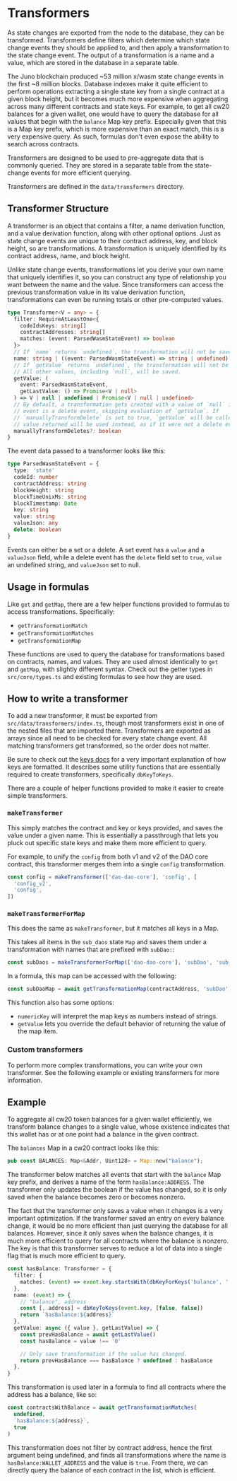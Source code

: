 # Transformers

As state changes are exported from the node to the database, they can be
transformed. Transformers define filters which determine which state change
events they should be applied to, and then apply a transformation to the state
change event. The output of a transformation is a name and a value, which are
stored in the database in a separate table.

The Juno blockchain produced ~53 million x/wasm state change events in the first
~8 million blocks. Database indexes make it quite efficient to perform
operations extracting a single state key from a single contract at a given block
height, but it becomes much more expensive when aggregating across many
different contracts and state keys. For example, to get all cw20 balances for a
given wallet, one would have to query the database for all values that begin
with the `balance` Map key prefix. Especially given that this is a Map key
prefix, which is more expensive than an exact match, this is a very expensive
query. As such, formulas don't even expose the ability to search across
contracts.

Transformers are designed to be used to pre-aggregate data that is commonly
queried. They are stored in a separate table from the state-change events for
more efficient querying.

Transformers are defined in the `data/transformers` directory.

## Transformer Structure

A transformer is an object that contains a filter, a name derivation function,
and a value derivation function, along with other optional options. Just as
state change events are unique to their contract address, key, and block height,
so are transformations. A transformation is uniquely identified by its contract
address, name, and block height.

Unlike state change events, transformations let you derive your own name that
uniquely identifies it, so you can construct any type of relationship you want
between the name and the value. Since transformers can access the previous
transformation value in its value derivation function, transformations can even
be running totals or other pre-computed values.

```ts
type Transformer<V = any> = {
  filter: RequireAtLeastOne<{
    codeIdsKeys: string[]
    contractAddresses: string[]
    matches: (event: ParsedWasmStateEvent) => boolean
  }>
  // If `name` returns `undefined`, the transformation will not be saved.
  name: string | ((event: ParsedWasmStateEvent) => string | undefined)
  // If `getValue` returns `undefined`, the transformation will not be saved.
  // All other values, including `null`, will be saved.
  getValue: (
    event: ParsedWasmStateEvent,
    getLastValue: () => Promise<V | null>
  ) => V | null | undefined | Promise<V | null | undefined>
  // By default, a transformation gets created with a value of `null` if the
  // event is a delete event, skipping evaluation of `getValue`. If
  // `manuallyTransformDelete` is set to true, `getValue` will be called and the
  // value returned will be used instead, as if it were not a delete event.
  manuallyTransformDeletes?: boolean
}
```

The event data passed to a transformer looks like this:

```ts
type ParsedWasmStateEvent = {
  type: 'state'
  codeId: number
  contractAddress: string
  blockHeight: string
  blockTimeUnixMs: string
  blockTimestamp: Date
  key: string
  value: string
  valueJson: any
  delete: boolean
}
```

Events can either be a set or a delete. A set event has a `value` and a
`valueJson` field, while a delete event has the `delete` field set to `true`,
`value` an undefined string, and `valueJson` set to null.

## Usage in formulas

Like `get` and `getMap`, there are a few helper functions provided to formulas
to access transformations. Specifically:

- `getTransformationMatch`
- `getTransformationMatches`
- `getTransformationMap`

These functions are used to query the database for transformations based on
contracts, names, and values. They are used almost identically to `get` and
`getMap`, with slightly different syntax. Check out the getter types in
`src/core/types.ts` and existing formulas to see how they are used.

## How to write a transformer

To add a new transformer, it must be exported from
`src/data/transformers/index.ts`, though most transformers exist in one of the
nested files that are imported there. Transformers are exported as arrays since
all need to be checked for every state change event. All matching transformers
get transformed, so the order does not matter.

Be sure to check out the [keys docs](./keys.md) for a very important explanation
of how keys are formatted. It describes some utility functions that are
essentially required to create transformers, specifically `dbKeyToKeys`.

There are a couple of helper functions provided to make it easier to create
simple transformers.

### `makeTransformer`

This simply matches the contract and key or keys provided, and saves the value
under a given name. This is essentially a passthrough that lets you pluck out
specific state keys and make them more efficient to query.

For example, to unify the `config` from both v1 and v2 of the DAO core contract,
this transformer merges them into a single `config` transformation.

```ts
const config = makeTransformer(['dao-dao-core'], 'config', [
  'config_v2',
  'config',
])
```

### `makeTransformerForMap`

This does the same as `makeTransformer`, but it matches all keys in a Map.

This takes all items in the `sub_daos` state `Map` and saves them under a
transformation with names that are prefixed with `subDao:`:

```ts
const subDaos = makeTransformerForMap(['dao-dao-core'], 'subDao', 'sub_daos')
```

In a formula, this map can be accessed with the following:

```ts
const subDaoMap = await getTransformationMap(contractAddress, 'subDao')
```

This function also has some options:

- `numericKey` will interpret the map keys as numbers instead of strings.
- `getValue` lets you override the default behavior of returning the value of
  the map item.

### Custom transformers

To perform more complex transformations, you can write your own transformer. See
the following example or existing transformers for more information.

## Example

To aggregate all cw20 token balances for a given wallet efficiently, we
transform balance changes to a single value, whose existence indicates that this
wallet has or at one point had a balance in the given contract.

The `balances` Map in a cw20 contract looks like this:

```rust
pub const BALANCES: Map<&Addr, Uint128> = Map::new("balance");
```

The transformer below matches all events that start with the `balance` Map key
prefix, and derives a name of the form `hasBalance:ADDRESS`. The transformer
only updates the boolean if the value has changed, so it is only saved when the
balance becomes zero or becomes nonzero.

The fact that the transformer only saves a value when it changes is a very
important optimization. If the transformer saved an entry on every balance
change, it would be no more efficient than just querying the database for all
balances. However, since it only saves when the balance changes, it is much more
efficient to query for all contracts where the balance is nonzero. The key is
that this transformer serves to reduce a lot of data into a single flag that is
much more efficient to query.

```ts
const hasBalance: Transformer = {
  filter: {
    matches: (event) => event.key.startsWith(dbKeyForKeys('balance', '')),
  },
  name: (event) => {
    // "balance", address
    const [, address] = dbKeyToKeys(event.key, [false, false])
    return `hasBalance:${address}`
  },
  getValue: async ({ value }, getLastValue) => {
    const prevHasBalance = await getLastValue()
    const hasBalance = value !== '0'

    // Only save transformation if the value has changed.
    return prevHasBalance === hasBalance ? undefined : hasBalance
  },
}
```

This transformation is used later in a formula to find all contracts where the
address has a balance, like so:

```ts
const contractsWithBalance = await getTransformationMatches(
  undefined,
  `hasBalance:${address}`,
  true
)
```

This transformation does not filter by contract address, hence the first
argument being undefined, and finds all transformations where the name is
`hasBalance:WALLET_ADDRESS` and the value is `true`. From there, we can directly
query the balance of each contract in the list, which is efficient.
